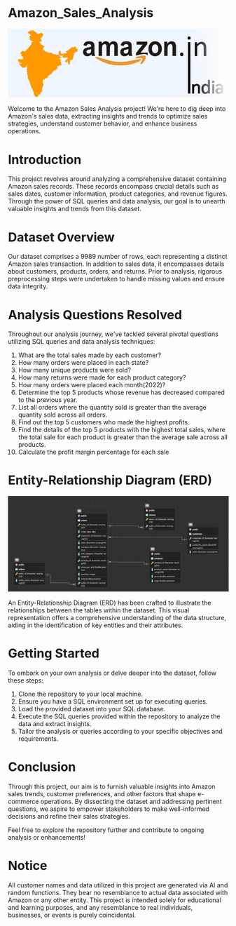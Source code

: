 # Amazon_Sales_Analysis
![Banner Image](https://github.com/Celina-Waskar/Amazon_Sales_Analysis/blob/main/amazon_india_wide_image-3.jpg)

Welcome to the Amazon Sales Analysis project! We're here to dig deep into Amazon's sales data, extracting insights and trends to optimize sales strategies, understand customer behavior, and enhance business operations.

# Introduction

This project revolves around analyzing a comprehensive dataset containing Amazon sales records. These records encompass crucial details such as sales dates, customer information, product categories, and revenue figures. Through the power of SQL queries and data analysis, our goal is to unearth valuable insights and trends from this dataset.

# Dataset Overview

Our dataset comprises a 9989 number of rows, each representing a distinct Amazon sales transaction. In addition to sales data, it encompasses details about customers, products, orders, and returns. Prior to analysis, rigorous preprocessing steps were undertaken to handle missing values and ensure data integrity.

# Analysis Questions Resolved

Throughout our analysis journey, we've tackled several pivotal questions utilizing SQL queries and data analysis techniques:
1. What are the total sales made by each customer?
2. How many orders were placed in each state?
3. How many unique products were sold?
4. How many returns were made for each product category?
5. How many orders were placed each month(2022)?
6. Determine the top 5 products whose revenue has decreased compared to the previous year.
7. List all orders where the quantity sold is greater than the average quantity sold across all orders.
8. Find out the top 5 customers who made the highest profits.
9. Find the details of the top 5 products with the highest total sales, where the total sale for each product is greater than the average sale across all products.
10. Calculate the profit margin percentage for each sale 

# Entity-Relationship Diagram (ERD)
![ERD Image](https://github.com/Celina-Waskar/Amazon_Sales_Analysis/blob/main/ERD-AMAZON.png)

An Entity-Relationship Diagram (ERD) has been crafted to illustrate the relationships between the tables within the dataset. This visual representation offers a comprehensive understanding of the data structure, aiding in the identification of key entities and their attributes.

# Getting Started

To embark on your own analysis or delve deeper into the dataset, follow these steps:

1. Clone the repository to your local machine.  
2. Ensure you have a SQL environment set up for executing queries.  
3. Load the provided dataset into your SQL database.  
4. Execute the SQL queries provided within the repository to analyze the data and extract insights.  
5. Tailor the analysis or queries according to your specific objectives and requirements.

# Conclusion

Through this project, our aim is to furnish valuable insights into Amazon sales trends, customer preferences, and other factors that shape e-commerce operations. By dissecting the dataset and addressing pertinent questions, we aspire to empower stakeholders to make well-informed decisions and refine their sales strategies.

Feel free to explore the repository further and contribute to ongoing analysis or enhancements!

# Notice

All customer names and data utilized in this project are generated via AI and random functions. They bear no resemblance to actual data associated with Amazon or any other entity. This project is intended solely for educational and learning purposes, and any resemblance to real individuals, businesses, or events is purely coincidental.

